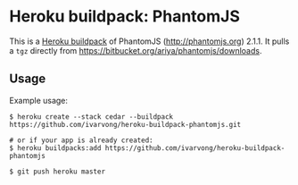 Heroku buildpack: PhantomJS
=======================

This is a [Heroku buildpack](http://devcenter.heroku.com/articles/buildpacks) of PhantomJS (http://phantomjs.org) 2.1.1. It pulls a `tgz` directly from https://bitbucket.org/ariya/phantomjs/downloads.

Usage
-----

Example usage:

```shell
$ heroku create --stack cedar --buildpack https://github.com/ivarvong/heroku-buildpack-phantomjs.git

# or if your app is already created:
$ heroku buildpacks:add https://github.com/ivarvong/heroku-buildpack-phantomjs

$ git push heroku master
```
